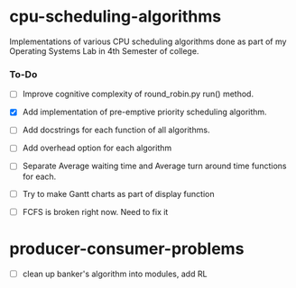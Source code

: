 # cpu-scheduling-algorithms
Implementations of various CPU scheduling algorithms done as part of my Operating Systems Lab in 4th Semester of college.

### To-Do
- [ ] Improve cognitive complexity of round_robin.py run() method.
- [x] Add implementation of pre-emptive priority scheduling algorithm.
- [ ] Add docstrings for each function of all algorithms.
- [ ] Add overhead option for each algorithm

- [ ] Separate Average waiting time and Average turn around time functions for each.
- [ ] Try to make Gantt charts as part of display function
- [ ] FCFS is broken right now. Need to fix it


# producer-consumer-problems
- [ ] clean up banker's algorithm into modules, add RL 
